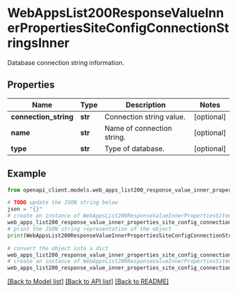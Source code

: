 # WebAppsList200ResponseValueInnerPropertiesSiteConfigConnectionStringsInner

Database connection string information.

## Properties

Name | Type | Description | Notes
------------ | ------------- | ------------- | -------------
**connection_string** | **str** | Connection string value. | [optional] 
**name** | **str** | Name of connection string. | [optional] 
**type** | **str** | Type of database. | [optional] 

## Example

```python
from openapi_client.models.web_apps_list200_response_value_inner_properties_site_config_connection_strings_inner import WebAppsList200ResponseValueInnerPropertiesSiteConfigConnectionStringsInner

# TODO update the JSON string below
json = "{}"
# create an instance of WebAppsList200ResponseValueInnerPropertiesSiteConfigConnectionStringsInner from a JSON string
web_apps_list200_response_value_inner_properties_site_config_connection_strings_inner_instance = WebAppsList200ResponseValueInnerPropertiesSiteConfigConnectionStringsInner.from_json(json)
# print the JSON string representation of the object
print(WebAppsList200ResponseValueInnerPropertiesSiteConfigConnectionStringsInner.to_json())

# convert the object into a dict
web_apps_list200_response_value_inner_properties_site_config_connection_strings_inner_dict = web_apps_list200_response_value_inner_properties_site_config_connection_strings_inner_instance.to_dict()
# create an instance of WebAppsList200ResponseValueInnerPropertiesSiteConfigConnectionStringsInner from a dict
web_apps_list200_response_value_inner_properties_site_config_connection_strings_inner_from_dict = WebAppsList200ResponseValueInnerPropertiesSiteConfigConnectionStringsInner.from_dict(web_apps_list200_response_value_inner_properties_site_config_connection_strings_inner_dict)
```
[[Back to Model list]](../README.md#documentation-for-models) [[Back to API list]](../README.md#documentation-for-api-endpoints) [[Back to README]](../README.md)


